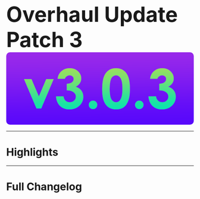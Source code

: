
<h1 style="font-size:4em;margin-bottom:0;">Overhaul Update Patch 3</h1>
<img src="/public/v3.0.3.png" height="5%" style="border-radius:10px">

<hr>

# Highlights

<hr>

# Full Changelog
